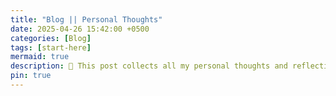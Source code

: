 ```yaml
---
title: "Blog || Personal Thoughts"
date: 2025-04-26 15:42:00 +0500
categories: [Blog]
tags: [start-here]
mermaid: true
description: 🧠 This post collects all my personal thoughts and reflections. 
pin: true
---
```

